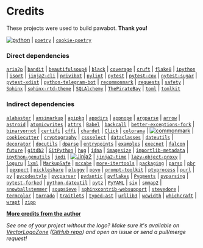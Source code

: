 <!--
IMPORTANT:
  This file is generated from the template at 'scripts/templates/CREDITS.md'.
  Please update the template instead of this file.
-->

# Credits
These projects were used to build pawabot. **Thank you!**

[![`python`](https://www.vectorlogo.zone/logos/python/python-ar21.svg)](https://www.python.org/) |
[`poetry`](https://poetry.eustace.io/) |
[`cookie-poetry`](https://github.com/pawamoy/cookie-poetry)

### Direct dependencies
[`aria2p`](https://github.com/pawamoy/aria2p) |
[`bandit`](https://bandit.readthedocs.io/en/latest/) |
[`beautifulsoup4`](http://www.crummy.com/software/BeautifulSoup/bs4/) |
[`black`](https://github.com/ambv/black) |
[`coverage`](https://github.com/nedbat/coveragepy) |
[`cruft`](None) |
[`flake8`](https://gitlab.com/pycqa/flake8) |
[`ipython`](https://ipython.org) |
[`isort`](https://github.com/timothycrosley/isort) |
[`jinja2-cli`](https://github.com/mattrobenolt/jinja2-cli) |
[`privibot`](https://github.com/pawamoy/privibot) |
[`pylint`](https://github.com/PyCQA/pylint) |
[`pytest`](https://docs.pytest.org/en/latest/) |
[`pytest-cov`](https://github.com/pytest-dev/pytest-cov) |
[`pytest-sugar`](http://pivotfinland.com/pytest-sugar/) |
[`pytest-xdist`](https://github.com/pytest-dev/pytest-xdist) |
[`python-telegram-bot`](https://python-telegram-bot.org/) |
[`recommonmark`](https://github.com/rtfd/recommonmark) |
[`requests`](http://python-requests.org) |
[`safety`](https://github.com/pyupio/safety) |
[`Sphinx`](http://sphinx-doc.org/) |
[`sphinx-rtd-theme`](https://github.com/rtfd/sphinx_rtd_theme/) |
[`SQLAlchemy`](http://www.sqlalchemy.org) |
[`ThePirateBay`](https://github.com/thekarangoel/TPB/) |
[`toml`](https://github.com/uiri/toml) |
[`tomlkit`](https://github.com/sdispater/tomlkit)

### Indirect dependencies
[`alabaster`](https://alabaster.readthedocs.io) |
[`ansimarkup`](https://github.com/gvalkov/python-ansimarkup) |
[`apipkg`](https://github.com/pytest-dev/apipkg) |
[`appdirs`](http://github.com/ActiveState/appdirs) |
[`appnope`](http://github.com/minrk/appnope) |
[`argparse`](https://github.com/ThomasWaldmann/argparse/) |
[`arrow`](https://arrow.readthedocs.io) |
[`astroid`](https://github.com/PyCQA/astroid) |
[`atomicwrites`](https://github.com/untitaker/python-atomicwrites) |
[`attrs`](https://www.attrs.org/) |
[`Babel`](http://babel.pocoo.org/) |
[`backcall`](https://github.com/takluyver/backcall) |
[`better-exceptions-fork`](https://github.com/delgan/better-exceptions) |
[`binaryornot`](https://github.com/audreyr/binaryornot) |
[`certifi`](https://certifi.io/) |
[`cffi`](http://cffi.readthedocs.org) |
[`chardet`](https://github.com/chardet/chardet) |
[`Click`](https://palletsprojects.com/p/click/) |
[`colorama`](https://github.com/tartley/colorama) |
[![`commonmark`](https://www.vectorlogo.zone/logos/commonmark/commonmark-ar21.svg)](https://github.com/rtfd/commonmark.py) |
[`cookiecutter`](https://github.com/audreyr/cookiecutter) |
[`cryptography`](https://github.com/pyca/cryptography) |
[`cssselect`](https://github.com/scrapy/cssselect) |
[`dataclasses`](https://github.com/ericvsmith/dataclasses) |
[`dateutils`](UNKNOWN) |
[`decorator`](https://github.com/micheles/decorator) |
[`docutils`](http://docutils.sourceforge.net/) |
[`dparse`](https://github.com/jayfk/dparse) |
[`entrypoints`](https://github.com/takluyver/entrypoints) |
[`examples`](None) |
[`execnet`](https://execnet.readthedocs.io/en/latest/) |
[`falcon`](https://falconframework.org) |
[`future`](https://python-future.org) |
[`gitdb2`](https://github.com/gitpython-developers/gitdb) |
[`GitPython`](https://github.com/gitpython-developers/GitPython) |
[`hug`](https://github.com/hugapi/hug) |
[`idna`](https://github.com/kjd/idna) |
[`imagesize`](https://github.com/shibukawa/imagesize_py) |
[`importlib-metadata`](http://importlib-metadata.readthedocs.io/) |
[`ipython-genutils`](http://ipython.org) |
[`jedi`](https://github.com/davidhalter/jedi) |
[![`Jinja2`](https://www.vectorlogo.zone/logos/pocoo_jinja/pocoo_jinja-ar21.svg)](https://palletsprojects.com/p/jinja/) |
[`jinja2-time`](https://github.com/hackebrot/jinja2-time) |
[`lazy-object-proxy`](https://github.com/ionelmc/python-lazy-object-proxy) |
[`loguru`](https://github.com/Delgan/loguru) |
[`lxml`](http://lxml.de/) |
[`MarkupSafe`](https://palletsprojects.com/p/markupsafe/) |
[`mccabe`](https://github.com/pycqa/mccabe) |
[`more-itertools`](https://github.com/erikrose/more-itertools) |
[`packaging`](https://github.com/pypa/packaging) |
[`parso`](https://github.com/davidhalter/parso) |
[`pbr`](https://docs.openstack.org/pbr/latest/) |
[`pexpect`](https://pexpect.readthedocs.io/) |
[`pickleshare`](https://github.com/pickleshare/pickleshare) |
[`pluggy`](https://github.com/pytest-dev/pluggy) |
[`poyo`](https://github.com/hackebrot/poyo) |
[`prompt-toolkit`](https://github.com/jonathanslenders/python-prompt-toolkit) |
[`ptyprocess`](https://github.com/pexpect/ptyprocess) |
[`purl`](https://github.com/codeinthehole/purl) |
[`py`](http://py.readthedocs.io/) |
[`pycodestyle`](https://pycodestyle.readthedocs.io/) |
[`pycparser`](https://github.com/eliben/pycparser) |
[`pydantic`](https://github.com/samuelcolvin/pydantic) |
[`pyflakes`](https://github.com/PyCQA/pyflakes) |
[`Pygments`](http://pygments.org/) |
[`pyparsing`](https://github.com/pyparsing/pyparsing/) |
[`pytest-forked`](https://github.com/pytest-dev/pytest-forked) |
[`python-dateutil`](https://dateutil.readthedocs.io) |
[`pytz`](http://pythonhosted.org/pytz) |
[`PyYAML`](https://github.com/yaml/pyyaml) |
[`six`](https://github.com/benjaminp/six) |
[`smmap2`](https://github.com/gitpython-developers/smmap) |
[`snowballstemmer`](https://github.com/snowballstem/snowball) |
[`soupsieve`](https://github.com/facelessuser/soupsieve) |
[`sphinxcontrib-websupport`](http://sphinx-doc.org/) |
[`stevedore`](https://docs.openstack.org/stevedore/latest/) |
[`termcolor`](http://pypi.python.org/pypi/termcolor) |
[`tornado`](http://www.tornadoweb.org/) |
[`traitlets`](http://ipython.org) |
[`typed-ast`](https://github.com/python/typed_ast) |
[`urllib3`](https://urllib3.readthedocs.io/) |
[`wcwidth`](https://github.com/jquast/wcwidth) |
[`whichcraft`](https://github.com/pydanny/whichcraft) |
[`wrapt`](https://github.com/GrahamDumpleton/wrapt) |
[`zipp`](https://github.com/jaraco/zipp)

**[More credits from the author](http://pawamoy.github.io/credits/)**

*See one of your project without the logo? Make sure it's available on [VectorLogoZone](https://www.vectorlogo.zone/)
([GitHub repo](https://github.com/VectorLogoZone/vectorlogozone)) and open an issue or send a pull/merge request!*
